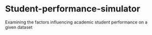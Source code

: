 # Student-performance-simulator
Examining the factors influencing academic student performance on a given dataset 
